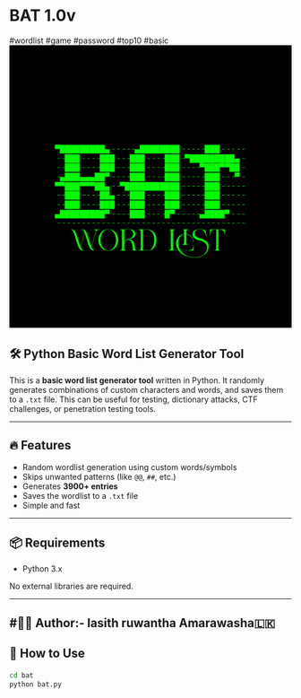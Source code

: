 # BAT 1.0v
#wordlist #game #password #top10 #basic
![BAT](./logo7_24_225123.png)

## 🛠️ Python Basic Word List Generator Tool

This is a **basic word list generator tool** written in Python. It randomly generates combinations of custom characters and words, and saves them to a `.txt` file. This can be useful for testing, dictionary attacks, CTF challenges, or penetration testing tools.

---

## 🔥 Features

- Random wordlist generation using custom words/symbols
- Skips unwanted patterns (like `@@`, `##`, etc.)
- Generates **3900+ entries**
- Saves the wordlist to a `.txt` file
- Simple and fast

---

## 📦 Requirements

- Python 3.x

No external libraries are required.

---
#🧑‍💻 Author:- lasith ruwantha Amarawasha🇱🇰
---
## 🧪 How to Use

```bash
cd bat
python bat.py
```
